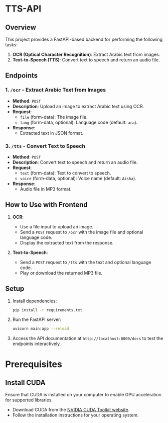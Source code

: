 # TTS-API

## Overview
This project provides a FastAPI-based backend for performing the following tasks:
1. **OCR (Optical Character Recognition)**: Extract Arabic text from images.
2. **Text-to-Speech (TTS)**: Convert text to speech and return an audio file.

## Endpoints

### 1. `/ocr` - Extract Arabic Text from Images
- **Method**: `POST`
- **Description**: Upload an image to extract Arabic text using OCR.
- **Request**:
  - `file` (form-data): The image file.
  - `lang` (form-data, optional): Language code (default: `ara`).
- **Response**:
  - Extracted text in JSON format.


### 3. `/tts` - Convert Text to Speech
- **Method**: `POST`
- **Description**: Convert text to speech and return an audio file.
- **Request**:
  - `text` (form-data): Text to convert to speech.
  - `voice` (form-data, optional): Voice name (default: `Aisha`).
- **Response**:
  - Audio file in MP3 format.

## How to Use with Frontend
1. **OCR**:
   - Use a file input to upload an image.
   - Send a `POST` request to `/ocr` with the image file and optional language code.
   - Display the extracted text from the response.

3. **Text-to-Speech**:
   - Send a `POST` request to `/tts` with the text and optional language code.
   - Play or download the returned MP3 file.

## Setup
1. Install dependencies:
   ```bash
   pip install -r requirements.txt
   ```
2. Run the FastAPI server:
   ```bash
   uvicorn main:app --reload
   ```   
3. Access the API documentation at `http://localhost:8000/docs` to test the endpoints interactively.   
   
# Prerequisites

## Install CUDA
Ensure that CUDA is installed on your computer to enable GPU acceleration for supported libraries.

- Download CUDA from the [NVIDIA CUDA Toolkit website](https://developer.nvidia.com/cuda-toolkit).
- Follow the installation instructions for your operating system.
